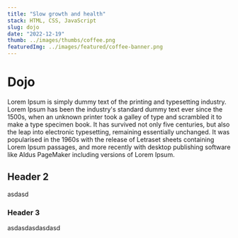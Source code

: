 ```yaml
---
title: "Slow growth and health"
stack: HTML, CSS, JavaScript
slug: dojo
date: "2022-12-19"
thumb: ../images/thumbs/coffee.png
featuredImg: ../images/featured/coffee-banner.png
---
```


# Dojo

Lorem Ipsum is simply dummy text of the printing and typesetting industry. Lorem Ipsum has been the industry's standard dummy text ever since the 1500s, when an unknown printer took a galley of type and scrambled it to make a type specimen book. It has survived not only five centuries, but also the leap into electronic typesetting, remaining essentially unchanged. It was popularised in the 1960s with the release of Letraset sheets containing Lorem Ipsum passages, and more recently with desktop publishing software like Aldus PageMaker including versions of Lorem Ipsum.

## Header 2

asdasd

### Header 3

asdasdasdasdasd

